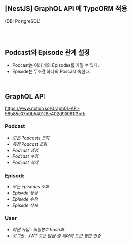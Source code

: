 ## [NestJS] GraphQL API 에 TypeORM 적용

(DB: PostgreSQL)

<br>
<br>

## Podcast와 Episode 관계 설정

- Podcast는 여러 개의 Episodes를 가질 수 있다.
- Episode는 무조건 하나의 Podcast 속한다.

<br>

## GraphQL API
https://www.notion.so/GraphQL-API-58b85e37b0b540128e402d90061f3bfb

### Podcast
- _모든 Podcasts 조회_
- _특정 Podcast 조회_
- _Podcast 생성_
- _Podcast 수정_
- _Podcast 삭제_

### Episode
- _모든 Episodes 조회_
- _Episode 생성_
- _Episode 수정_
- _Episode 삭제_

### User
- _회원 가입 : 비밀번호 hash화_
- _로그인 : JWT 토큰 발급 및 헤더의 토큰 통한 인증_
